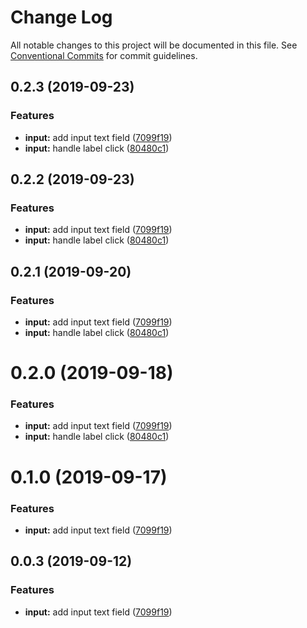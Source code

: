 # Change Log

All notable changes to this project will be documented in this file.
See [Conventional Commits](https://conventionalcommits.org) for commit guidelines.

## 0.2.3 (2019-09-23)


### Features

* **input:** add input text field ([7099f19](https://github.com/synerise/synerise-design/commit/7099f19))
* **input:** handle label click ([80480c1](https://github.com/synerise/synerise-design/commit/80480c1))





## 0.2.2 (2019-09-23)


### Features

* **input:** add input text field ([7099f19](https://github.com/synerise/ds/commit/7099f19))
* **input:** handle label click ([80480c1](https://github.com/synerise/ds/commit/80480c1))





## 0.2.1 (2019-09-20)


### Features

* **input:** add input text field ([7099f19](https://github.com/synerise/ds/commit/7099f19))
* **input:** handle label click ([80480c1](https://github.com/synerise/ds/commit/80480c1))





# 0.2.0 (2019-09-18)


### Features

* **input:** add input text field ([7099f19](https://github.com/synerise/synerise-design/commit/7099f19))
* **input:** handle label click ([80480c1](https://github.com/synerise/synerise-design/commit/80480c1))





# 0.1.0 (2019-09-17)


### Features

* **input:** add input text field ([7099f19](https://github.com/synerise/synerise-design/commit/7099f19))





## 0.0.3 (2019-09-12)


### Features

* **input:** add input text field ([7099f19](https://github.com/synerise/synerise-design/commit/7099f19))
